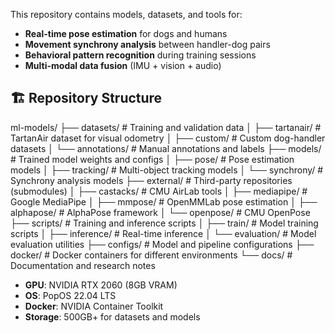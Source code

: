  This repository contains models, datasets, and tools for:
  - **Real-time pose estimation** for dogs and humans
  - **Movement synchrony analysis** between handler-dog pairs
  - **Behavioral pattern recognition** during training sessions
  - **Multi-modal data fusion** (IMU + vision + audio)

  ## 🏗️ Repository Structure

  ml-models/
  ├── datasets/                    # Training and validation data
  │   ├── tartanair/              # TartanAir dataset for visual odometry
  │   ├── custom/                 # Custom dog-handler datasets
  │   └── annotations/            # Manual annotations and labels
  ├── models/                     # Trained model weights and configs
  │   ├── pose/                   # Pose estimation models
  │   ├── tracking/               # Multi-object tracking models
  │   └── synchrony/              # Synchrony analysis models
  ├── external/                   # Third-party repositories (submodules)
  │   ├── castacks/              # CMU AirLab tools
  │   ├── mediapipe/             # Google MediaPipe
  │   ├── mmpose/                # OpenMMLab pose estimation
  │   ├── alphapose/             # AlphaPose framework
  │   └── openpose/              # CMU OpenPose
  ├── scripts/                    # Training and inference scripts
  │   ├── train/                 # Model training scripts
  │   ├── inference/             # Real-time inference
  │   └── evaluation/            # Model evaluation utilities
  ├── configs/                    # Model and pipeline configurations
  ├── docker/                    # Docker containers for different environments
  └── docs/                      # Documentation and research notes
  - **GPU**: NVIDIA RTX 2060 (8GB VRAM)
  - **OS**: PopOS 22.04 LTS
  - **Docker**: NVIDIA Container Toolkit
  - **Storage**: 500GB+ for datasets and models

